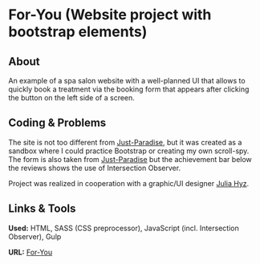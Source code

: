 # For-You (Website project with bootstrap elements)

## About

An example of a spa salon website with a well-planned UI that allows to quickly book a treatment via the booking form that appears after clicking the button on the left side of a screen.

## Coding & Problems

The site is not too different from [Just-Paradise](https://github.com/Anathretic/second-site), but it was created as a sandbox where I could practice Bootstrap or creating my own scroll-spy. The form is also taken from [Just-Paradise](https://github.com/Anathretic/second-site) but the achievement bar below the reviews shows the use of Intersection Observer.

Project was realized in cooperation with a graphic/UI designer [Julia Hyz](https://pl.linkedin.com/in/julia-hyz-098288274).

## Links & Tools

**Used:** HTML, SASS (CSS preprocessor), JavaScript (incl. Intersection Observer), Gulp

**URL:** [For-You](https://foryou-spa.online/)
